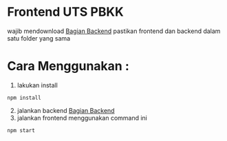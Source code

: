 # Frontend UTS PBKK
wajib mendownload [Bagian Backend](https://github.com/FadhlanFSJ/backend-uts-pbkk/tree/main)
pastikan frontend dan backend dalam satu folder yang sama

# Cara Menggunakan :
1. lakukan install
```
npm install
```
2. jalankan backend [Bagian Backend](https://github.com/FadhlanFSJ/backend-uts-pbkk/tree/main)
3. jalankan frontend menggunakan command ini
```
npm start
```
